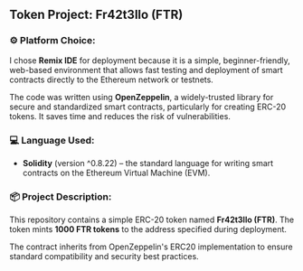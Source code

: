 ## Token Project: Fr42t3llo (FTR)

### ⚙️ Platform Choice:
I chose **Remix IDE** for deployment because it is a simple, beginner-friendly, web-based environment that allows fast testing and deployment of smart contracts directly to the Ethereum network or testnets.

The code was written using **OpenZeppelin**, a widely-trusted library for secure and standardized smart contracts, particularly for creating ERC-20 tokens. It saves time and reduces the risk of vulnerabilities.

### 💻 Language Used:
- **Solidity** (version ^0.8.22) – the standard language for writing smart contracts on the Ethereum Virtual Machine (EVM).

### 📦 Project Description:
This repository contains a simple ERC-20 token named **Fr42t3llo (FTR)**.
The token mints **1000 FTR tokens** to the address specified during deployment.

The contract inherits from OpenZeppelin's ERC20 implementation to ensure standard compatibility and security best practices.
